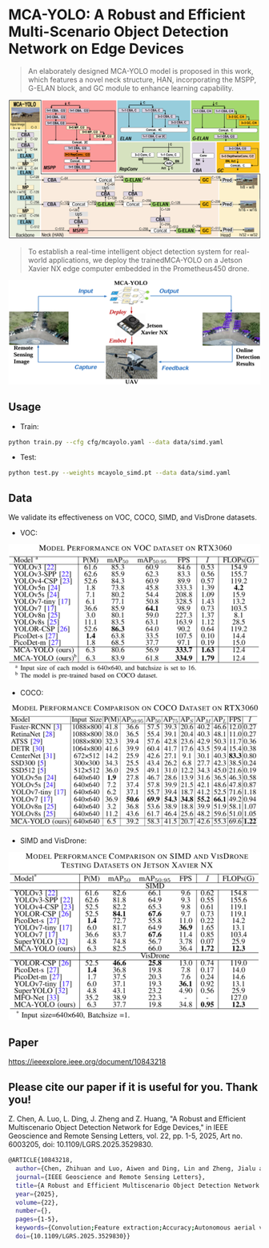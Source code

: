 # MCA-YOLO: A Robust and Efficient Multi-Scenario Object Detection Network on Edge Devices

> An elaborately designed MCA-YOLO model is proposed in this work, which features a novel neck structure, HAN, incorporating the MSPP, G-ELAN block, and GC module to enhance learning capability.

![image](utils/MCAYOLO.png)

> To establish a real-time intelligent object detection system for real-world applications, we deploy the trainedMCA-YOLO on a Jetson Xavier NX edge computer embedded in the Prometheus450 drone.

![image](utils/UAV.png)

## Usage

* Train:

```sh
python train.py --cfg cfg/mcayolo.yaml --data data/simd.yaml
```

* Test:

```sh
python test.py --weights mcayolo_simd.pt --data data/simd.yaml
```

## Data

We validate its effectiveness on VOC, COCO, SIMD, and VisDrone datasets.

* VOC:

![image](utils/VOC.png)

* COCO:

![image](utils/COCO.png)

* SIMD and VisDrone:

![image](utils/RS.png)


## Paper

https://ieeexplore.ieee.org/document/10843218

## Please cite our paper if it is useful for you. Thank you!
Z. Chen, A. Luo, L. Ding, J. Zheng and Z. Huang, "A Robust and Efficient Multiscenario Object Detection Network for Edge Devices," in IEEE Geoscience and Remote Sensing Letters, vol. 22, pp. 1-5, 2025, Art no. 6003205, doi: 10.1109/LGRS.2025.3529830.

```sh
@ARTICLE{10843218,
  author={Chen, Zhihuan and Luo, Aiwen and Ding, Lin and Zheng, Jialu and Huang, Zunkai},
  journal={IEEE Geoscience and Remote Sensing Letters}, 
  title={A Robust and Efficient Multiscenario Object Detection Network for Edge Devices}, 
  year={2025},
  volume={22},
  number={},
  pages={1-5},
  keywords={Convolution;Feature extraction;Accuracy;Autonomous aerial vehicles;Remote sensing;Neck;Kernel;Image edge detection;YOLO;Computational modeling;Edge device;lightweight neural network;object detection;unmanned aerial vehicle (UAV);YOLO},
  doi={10.1109/LGRS.2025.3529830}}
```



[npm-downloads]: https://img.shields.io/npm/dm/datadog-metrics.svg?style=flat-square
[travis-image]: https://img.shields.io/travis/dbader/node-datadog-metrics/master.svg?style=flat-square
[travis-url]: https://travis-ci.org/dbader/node-datadog-metrics
[wiki]: https://github.com/yourname/yourproject/wiki
